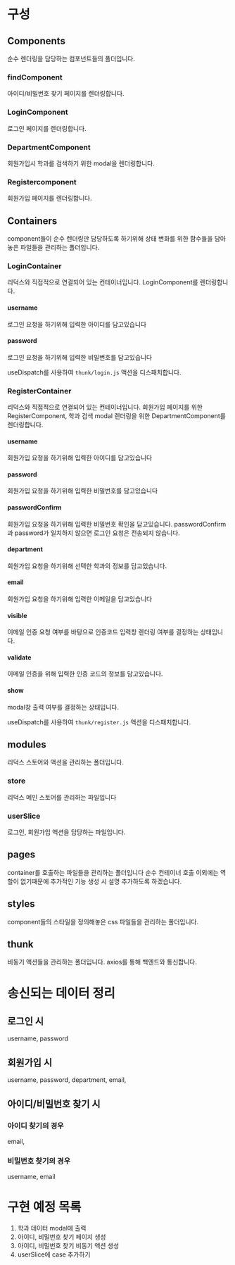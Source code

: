 # 구성

## Components

순수 렌더링을 담당하는 컴포넌트들의 폴더입니다.

### findComponent

아이디/비밀번호 찾기 페이지를 렌더링합니다.

### LoginComponent

로그인 페이지를 렌더링합니다.

### DepartmentComponent

회원가입시 학과를 검색하기 위한 modal을 렌더링합니다.

### Registercomponent

회원가입 페이지를 렌더링합니다.

## Containers

component들이 순수 렌더링만 담당하도록 하기위해 상태 변화를 위한 함수들을 담아놓은 파일들을 관리하는 폴더입니다.

### LoginContainer

리덕스와 직접적으로 연결되어 있는 컨테이너입니다.
LoginComponent를 렌더링합니다.

#### username

로그인 요청을 하기위해 입력한 아이디를 담고있습니다

#### password

로그인 요청을 하기위해 입력한 비밀번호를 담고있습니다

useDispatch를 사용하여 `thunk/login.js` 액션을 디스패치합니다.

### RegisterContainer

리덕스와 직접적으로 연결되어 있는 컨테이너입니다.
회원가입 페이지를 위한 RegisterComponent, 학과 검색 modal 렌더링을 위한 DepartmentComponent를 렌더링합니다.

#### username

회원가입 요청을 하기위해 입력한 아이디를 담고있습니다

#### password

회원가입 요청을 하기위해 입력한 비밀번호를 담고있습니다

#### passwordConfirm

회원가입 요청을 하기위해 입력한 비밀번호 확인을 담고있습니다. passwordConfirm과 password가 일치하지 않으면 로그인 요청은 전송되지 않습니다.

#### department

회원가입 요청을 하기위해 선택한 학과의 정보를 담고있습니다.

#### email

회원가입 요청을 하기위해 입력한 이메일을 담고있습니다

#### visible

이메일 인증 요청 여부를 바탕으로 인증코드 입력창 렌더링 여부를 결정하는 상태입니다.

#### validate

이메일 인증을 위해 입력한 인증 코드의 정보를 담고있습니다.

#### show

modal창 출력 여부를 결정하는 상태입니다.

useDispatch를 사용하여 `thunk/register.js` 액션을 디스패치합니다.

## modules

리덕스 스토어와 액션을 관리하는 폴더입니다.

### store

리덕스 메인 스토어를 관리하는 파일입니다

### userSlice

로그인, 회원가입 액션을 담당하는 파일입니다.

## pages

container를 호출하는 파일들을 관리하는 폴더입니다
순수 컨테이너 호출 이외에는 역할이 없기때문에 추가적인 기능 생성 시 설명 추가하도록 하겠습니다.

## styles

component들의 스타일을 정의해놓은 css 파일들을 관리하는 폴더입니다.

## thunk

비동기 액션들을 관리하는 폴더입니다. axios를 통해 백엔드와 통신합니다.

# 송신되는 데이터 정리

## 로그인 시

username,
password

## 회원가입 시

username,
password,
department,
email,

## 아이디/비밀번호 찾기 시

### 아이디 찾기의 경우

email,

### 비밀번호 찾기의 경우

username,
email

# 구현 예정 목록

1. 학과 데이터 modal에 출력
2. 아이디, 비밀번호 찾기 페이지 생성
3. 아이디, 비밀번호 찾기 비동기 액션 생성
4. userSlice에 case 추가하기
